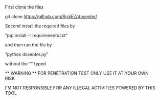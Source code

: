 First clone the files

git clone https://github.com/RiskEZ/dosenter/

Second install the required files by 

"pip install -r requirements.txt"

and then run the file by

"python dosenter.py"

without the "" typed

** WARNING **
FOR PENETRATION TEST ONLY
USE IT AT YOUR OWN RISK

I'M NOT RESPONSIBLE FOR ANY ILLEGAL ACTIVITIES POWERED BY THIS TOOL
